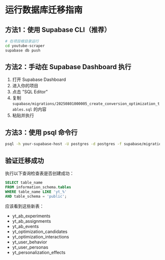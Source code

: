 # 运行数据库迁移指南

## 方法1：使用 Supabase CLI（推荐）

```bash
# 在项目根目录运行
cd youtube-scraper
supabase db push
```

## 方法2：手动在 Supabase Dashboard 执行

1. 打开 Supabase Dashboard
2. 进入你的项目
3. 点击 "SQL Editor"
4. 复制 `supabase/migrations/20250801000005_create_conversion_optimization_tables.sql` 的内容
5. 粘贴并执行

## 方法3：使用 psql 命令行

```bash
psql -h your-supabase-host -U postgres -d postgres -f supabase/migrations/20250801000005_create_conversion_optimization_tables.sql
```

## 验证迁移成功

执行以下查询检查表是否创建成功：

```sql
SELECT table_name 
FROM information_schema.tables 
WHERE table_name LIKE 'yt_%' 
AND table_schema = 'public';
```

应该看到这些新表：
- yt_ab_experiments
- yt_ab_assignments  
- yt_ab_events
- yt_optimization_candidates
- yt_optimization_interactions
- yt_user_behavior
- yt_user_personas
- yt_personalization_effects